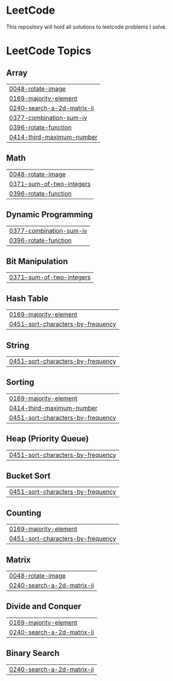 # LeetCode
This repository will hold all solutions to leetcode problems I solve.

<!---LeetCode Topics Start-->
# LeetCode Topics
## Array
|  |
| ------- |
| [0048-rotate-image](https://github.com/devinbowler/LeetCode/tree/master/0048-rotate-image) |
| [0169-majority-element](https://github.com/devinbowler/LeetCode/tree/master/0169-majority-element) |
| [0240-search-a-2d-matrix-ii](https://github.com/devinbowler/LeetCode/tree/master/0240-search-a-2d-matrix-ii) |
| [0377-combination-sum-iv](https://github.com/devinbowler/LeetCode/tree/master/0377-combination-sum-iv) |
| [0396-rotate-function](https://github.com/devinbowler/LeetCode/tree/master/0396-rotate-function) |
| [0414-third-maximum-number](https://github.com/devinbowler/LeetCode/tree/master/0414-third-maximum-number) |
## Math
|  |
| ------- |
| [0048-rotate-image](https://github.com/devinbowler/LeetCode/tree/master/0048-rotate-image) |
| [0371-sum-of-two-integers](https://github.com/devinbowler/LeetCode/tree/master/0371-sum-of-two-integers) |
| [0396-rotate-function](https://github.com/devinbowler/LeetCode/tree/master/0396-rotate-function) |
## Dynamic Programming
|  |
| ------- |
| [0377-combination-sum-iv](https://github.com/devinbowler/LeetCode/tree/master/0377-combination-sum-iv) |
| [0396-rotate-function](https://github.com/devinbowler/LeetCode/tree/master/0396-rotate-function) |
## Bit Manipulation
|  |
| ------- |
| [0371-sum-of-two-integers](https://github.com/devinbowler/LeetCode/tree/master/0371-sum-of-two-integers) |
## Hash Table
|  |
| ------- |
| [0169-majority-element](https://github.com/devinbowler/LeetCode/tree/master/0169-majority-element) |
| [0451-sort-characters-by-frequency](https://github.com/devinbowler/LeetCode/tree/master/0451-sort-characters-by-frequency) |
## String
|  |
| ------- |
| [0451-sort-characters-by-frequency](https://github.com/devinbowler/LeetCode/tree/master/0451-sort-characters-by-frequency) |
## Sorting
|  |
| ------- |
| [0169-majority-element](https://github.com/devinbowler/LeetCode/tree/master/0169-majority-element) |
| [0414-third-maximum-number](https://github.com/devinbowler/LeetCode/tree/master/0414-third-maximum-number) |
| [0451-sort-characters-by-frequency](https://github.com/devinbowler/LeetCode/tree/master/0451-sort-characters-by-frequency) |
## Heap (Priority Queue)
|  |
| ------- |
| [0451-sort-characters-by-frequency](https://github.com/devinbowler/LeetCode/tree/master/0451-sort-characters-by-frequency) |
## Bucket Sort
|  |
| ------- |
| [0451-sort-characters-by-frequency](https://github.com/devinbowler/LeetCode/tree/master/0451-sort-characters-by-frequency) |
## Counting
|  |
| ------- |
| [0169-majority-element](https://github.com/devinbowler/LeetCode/tree/master/0169-majority-element) |
| [0451-sort-characters-by-frequency](https://github.com/devinbowler/LeetCode/tree/master/0451-sort-characters-by-frequency) |
## Matrix
|  |
| ------- |
| [0048-rotate-image](https://github.com/devinbowler/LeetCode/tree/master/0048-rotate-image) |
| [0240-search-a-2d-matrix-ii](https://github.com/devinbowler/LeetCode/tree/master/0240-search-a-2d-matrix-ii) |
## Divide and Conquer
|  |
| ------- |
| [0169-majority-element](https://github.com/devinbowler/LeetCode/tree/master/0169-majority-element) |
| [0240-search-a-2d-matrix-ii](https://github.com/devinbowler/LeetCode/tree/master/0240-search-a-2d-matrix-ii) |
## Binary Search
|  |
| ------- |
| [0240-search-a-2d-matrix-ii](https://github.com/devinbowler/LeetCode/tree/master/0240-search-a-2d-matrix-ii) |
<!---LeetCode Topics End-->